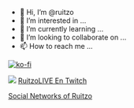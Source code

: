 - 👋 Hi, I’m @ruitzo
- 👀 I’m interested in ...
- 🌱 I’m currently learning ...
- 💞️ I’m looking to collaborate on ...
- 📫 How to reach me ...

<!---
ruitzo/RuitzoLIVE is a ✨ special ✨ repository because its `ABOUTME.md` (this file) appears on your GitHub profile.
You can click the Preview link to take a look at your changes.
--->
[![ko-fi](https://ko-fi.com/img/githubbutton_sm.svg)](https://ko-fi.com/Q5Q66H88X)

<a href="https://www.citypng.com/photo/8486/hd-twitch-purple-neon-logo-icon-transparent-background-png" title="HD Twitch Purple Neon Logo Icon Transparent Background PNG"><img src="https://www.citypng.com/public/uploads/preview/-51609801795bacejzuyhn.png" /></a>
[RuitzoLIVE En Twitch](https://twitch.tv/ruitzolive)

[Social Networks of Ruitzo](https://linktr.ee/RuitzoLIVE)
